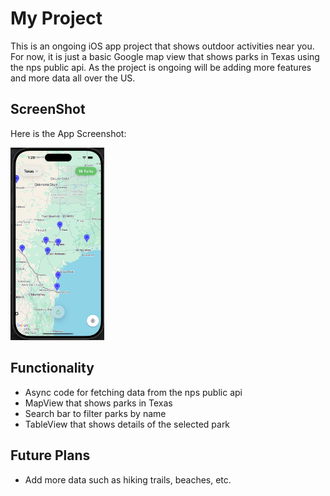 # My Project

This is an ongoing iOS app project that shows outdoor activities near you.
For now, it is just a basic Google map view that shows parks in Texas using
the nps public api. As the project is ongoing will be adding more
features and more data all over the US.

## ScreenShot

Here is the App Screenshot:

<p align="left">
  <img src="Assets/homescreen.png" alt="App Homepage" width="150"/>
</p>

## Functionality
- Async code for fetching data from the nps public api
- MapView that shows parks in Texas
- Search bar to filter parks by name
- TableView that shows details of the selected park

## Future Plans
- Add more data such as hiking trails, beaches, etc.
                    
